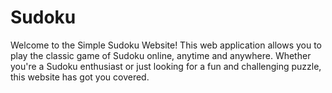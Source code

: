 # Sudoku
Welcome to the Simple Sudoku Website! This web application allows you to play the classic game of Sudoku online, anytime and anywhere. Whether you're a Sudoku enthusiast or just looking for a fun and challenging puzzle, this website has got you covered.
